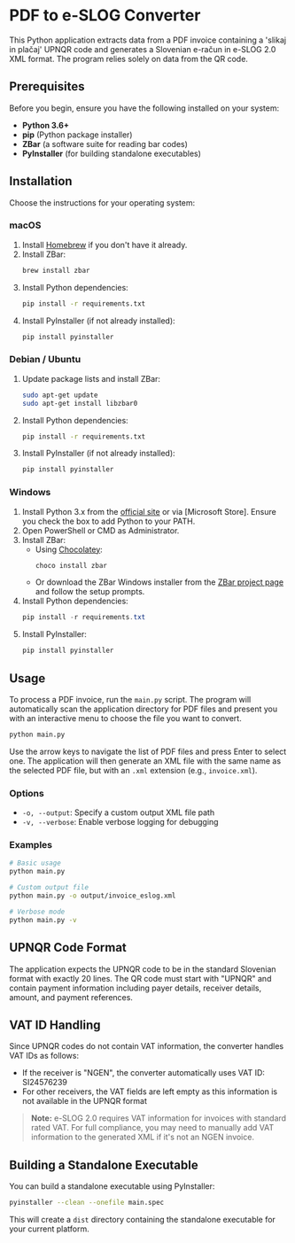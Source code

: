 # PDF to e-SLOG Converter

This Python application extracts data from a PDF invoice containing a 'slikaj in plačaj' UPNQR code and generates a Slovenian e-račun in e-SLOG 2.0 XML format. The program relies solely on data from the QR code.

## Prerequisites

Before you begin, ensure you have the following installed on your system:

- **Python 3.6+**
- **pip** (Python package installer)
- **ZBar** (a software suite for reading bar codes)
- **PyInstaller** (for building standalone executables)

## Installation

Choose the instructions for your operating system:

### macOS

1. Install [Homebrew](https://brew.sh/) if you don't have it already.
2. Install ZBar:
   ```bash
   brew install zbar
   ```
3. Install Python dependencies:
   ```bash
   pip install -r requirements.txt
   ```
4. Install PyInstaller (if not already installed):
   ```bash
   pip install pyinstaller
   ```

### Debian / Ubuntu

1. Update package lists and install ZBar:
   ```bash
   sudo apt-get update
   sudo apt-get install libzbar0
   ```
2. Install Python dependencies:
   ```bash
   pip install -r requirements.txt
   ```
3. Install PyInstaller (if not already installed):
   ```bash
   pip install pyinstaller
   ```

### Windows

1. Install Python 3.x from the [official site](https://www.python.org/downloads/windows/) or via [Microsoft Store]. Ensure you check the box to add Python to your PATH.
2. Open PowerShell or CMD as Administrator.
3. Install ZBar:
   - Using [Chocolatey](https://chocolatey.org/):
     ```powershell
     choco install zbar
     ```
   - Or download the ZBar Windows installer from the [ZBar project page](https://github.com/mchehab/zbar/releases) and follow the setup prompts.
4. Install Python dependencies:
   ```powershell
   pip install -r requirements.txt
   ```
5. Install PyInstaller:
   ```powershell
   pip install pyinstaller
   ```

## Usage

To process a PDF invoice, run the `main.py` script. The program will automatically scan the application directory for PDF files and present you with an interactive menu to choose the file you want to convert.

```bash
python main.py
```

Use the arrow keys to navigate the list of PDF files and press Enter to select one. The application will then generate an XML file with the same name as the selected PDF file, but with an `.xml` extension (e.g., `invoice.xml`).

### Options

- `-o, --output`: Specify a custom output XML file path
- `-v, --verbose`: Enable verbose logging for debugging

### Examples

```bash
# Basic usage
python main.py

# Custom output file
python main.py -o output/invoice_eslog.xml

# Verbose mode
python main.py -v
```

## UPNQR Code Format

The application expects the UPNQR code to be in the standard Slovenian format with exactly 20 lines. The QR code must start with "UPNQR" and contain payment information including payer details, receiver details, amount, and payment references.

## VAT ID Handling

Since UPNQR codes do not contain VAT information, the converter handles VAT IDs as follows:

- If the receiver is "NGEN", the converter automatically uses VAT ID: SI24576239
- For other receivers, the VAT fields are left empty as this information is not available in the UPNQR format

> **Note:** e-SLOG 2.0 requires VAT information for invoices with standard rated VAT. For full compliance, you may need to manually add VAT information to the generated XML if it's not an NGEN invoice.

## Building a Standalone Executable

You can build a standalone executable using PyInstaller:

```bash
pyinstaller --clean --onefile main.spec
```

This will create a `dist` directory containing the standalone executable for your current platform.
